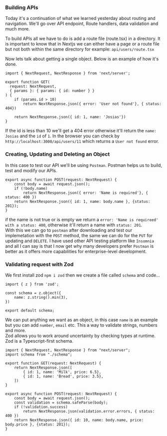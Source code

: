 ### Building APIs

Today it's a continuation of what we learned yesterday about routing and navigation. We'll go over API endpoint, Route handlers, data validation and much more.

To build APIs all we have to do is add a route file (route.tsx) in a directory. It is important to know that in Nextjs we can either have a page or a route file but not both within the same directory for example: `api/users/route.tsx`

Now lets talk about getting a single object. Below is an example of how it's done.
```
import { NextRequest, NextResponse } from 'next/server';

export function GET(
  request: NextRequest,
  { params }: { params: { id: number } }
) {
    if (params.id > 10) 
        return NextResponse.json({ error: 'User not found'}, { status: 404})

    return NextResponse.json({ id: 1, name: 'Josias'})
}
```
If the id is less than 10 we'll get a 404 error otherwise it'll return the `name: Josias` and the `id` of `1`. In the browser you can check by `http://localhost:3000/api/users/11` which returns a `User not found` error.

### Creating, Updating and Deleting an Object
In this case to test our API we'll be using `Postman`. Postman helps us to build, test and modify our APIs.
```
export async function POST(request: NextRequest) {
    const body = await request.json();
    if (!body.name)
        return NextResponse.json({ error: 'Name is required'}, { status: 400 })
    return NextResponse.json({ id: 1, name: body.name }, {status: 201});
}
```
if the name is not true or is empty we return a `error: 'Name is requireed' with a status: 400`, otherwise it'll return a name with `status: 201`. <br/>
With this we can go to `postman` after downloading and test our implemetation with the `POST` method, the same we can do for the `PUT` for updating and `DELETE`. I have used other API testing platform like `Insomnia` and all I can say is that I now get why many developers prefer `Postman` is better as it offers more capabilities for enterprise-level development. 

### Validating request with Zod
We first install zod `npm i zod` then we create a file called `schema` and code...
```
import { z } from 'zod';

const schema = z.object({
    name: z.string().min(3),
})

export default schema;
```
We can put anything we want as an object, in this case `name` is an example but you can add `number`, `email` etc. This a way to validate strings, numbers and more. <br/>
Zod allows you to work around uncertainty by checking types at runtime. Zod is a Typescript-first schema.

```
import { NextRequest, NextResponse } from "next/server";
import schema from "./schema";

export function GET(request: NextRequest) {
    return NextResponse.json([
        { id: 1, name: 'Milk', price: 6.5},
        { id: 1, name: 'Bread', price: 3.5},
    ])
}

export async function POST(request: NextRequest) {
    const body = await request.json();
    const validation = schema.safeParse(body);
    if (!validation.success)
        return NextResponse.json(validation.error.errors, { status: 400 })
    return NextResponse.json({ id: 10, name: body.name, price: body.price }, {status: 201});
}
```
